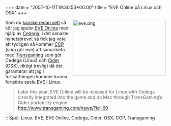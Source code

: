 +++
date = "2007-10-11T19:30:53+00:00"
title = "EVE Online på Linux och OSX"
+++

<img src="/images/2007/10/eve.png" title="eve.png" alt="eve.png" align="right" height="175" width="292" />Som du [kanske redan sett][1] så kör jag spelet [EVE Online][2] med hjälp av [Cedega][3], i det senaste nyhetsbrevet så fick jag veta att tydligen så kommer [CCP][4] (som gör eve) att samarbeta med [Transgaming][5] som gör Cedega (Linux) och [Cider][6] (OSX), riktigt trevligt då det garanterar att jag i fortsättningen kommer kunna fortsätta spela EVE i Linux.

> <p align="left">
>   <font class="pn-content-page-body">Later this year, EVE Online will be released for Linux with Cedega directly integrated into the game and on Mac through TransGaming&#8217;s Cider portability engine.</font><br /> <a href="http://www.transgaming.com/news/?id=60">http://www.transgaming.com/news/?id=60</a>
> </p>

<p align="left">
  :: Spel, Linux, EVE, EVE Online, Cedega, Cider, OSX, CCP, Transgaming
</p>

<small></small>

 [1]: https://nsg.cc/post/2007/inget-problem-att-kora-spel-med-compiz/
 [2]: http://www.eve-online.com/
 [3]: http://www.cedega.com/
 [4]: http://www.ccpgames.com/
 [5]: http://www.transgaming.com
 [6]: http://www.transgaming.com/products/cider/
